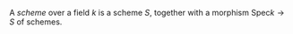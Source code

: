 A *scheme* over a field $k$ is a scheme $S$, together with a morphism $\mathrm{Spec} k \to S$ of schemes.
